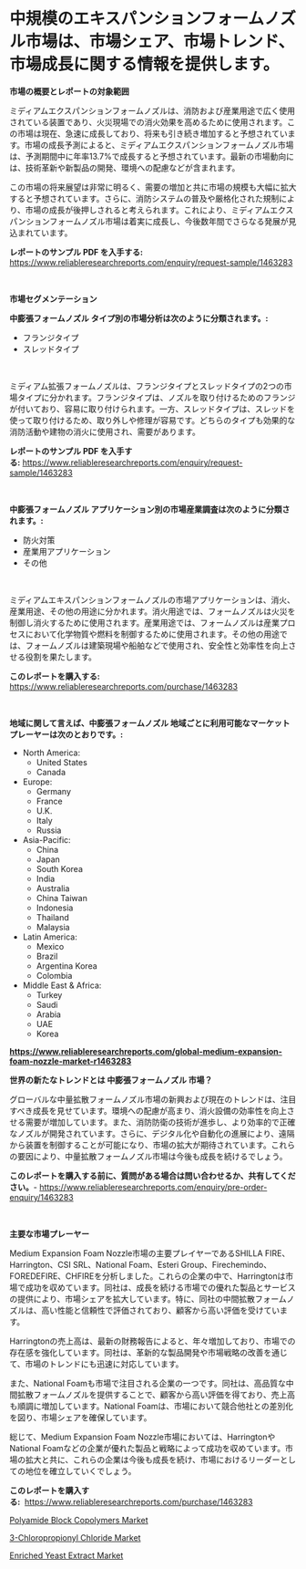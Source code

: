 <p><h1>中規模のエキスパンションフォームノズル市場は、市場シェア、市場トレンド、市場成長に関する情報を提供します。</h1></p><p><strong>市場の概要とレポートの対象範囲</strong></p>
<p><p>ミディアムエクスパンションフォームノズルは、消防および産業用途で広く使用されている装置であり、火災現場での消火効果を高めるために使用されます。この市場は現在、急速に成長しており、将来も引き続き増加すると予想されています。市場の成長予測によると、ミディアムエクスパンションフォームノズル市場は、予測期間中に年率13.7%で成長すると予想されています。最新の市場動向には、技術革新や新製品の開発、環境への配慮などが含まれます。</p><p>この市場の将来展望は非常に明るく、需要の増加と共に市場の規模も大幅に拡大すると予想されています。さらに、消防システムの普及や厳格化された規制により、市場の成長が後押しされると考えられます。これにより、ミディアムエクスパンションフォームノズル市場は着実に成長し、今後数年間でさらなる発展が見込まれています。</p></p>
<p><strong>レポートのサンプル PDF を入手する:</strong> <a href="https://www.reliableresearchreports.com/enquiry/request-sample/1463283">https://www.reliableresearchreports.com/enquiry/request-sample/1463283</a></p>
<p>&nbsp;</p>
<p><strong>市場セグメンテーション</strong></p>
<p><strong>中膨張フォームノズル タイプ別の市場分析は次のように分類されます。:</strong></p>
<p><ul><li>フランジタイプ</li><li>スレッドタイプ</li></ul></p>
<p>&nbsp;</p>
<p><p>ミディアム拡張フォームノズルは、フランジタイプとスレッドタイプの2つの市場タイプに分かれます。フランジタイプは、ノズルを取り付けるためのフランジが付いており、容易に取り付けられます。一方、スレッドタイプは、スレッドを使って取り付けるため、取り外しや修理が容易です。どちらのタイプも効果的な消防活動や建物の消火に使用され、需要があります。</p></p>
<p><strong>レポートのサンプル PDF を入手する:</strong>&nbsp;<a href="https://www.reliableresearchreports.com/enquiry/request-sample/1463283">https://www.reliableresearchreports.com/enquiry/request-sample/1463283</a></p>
<p>&nbsp;</p>
<p><strong> 中膨張フォームノズル アプリケーション別の市場産業調査は次のように分類されます。:</strong></p>
<p><ul><li>防火対策</li><li>産業用アプリケーション</li><li>その他</li></ul></p>
<p>&nbsp;</p>
<p><p>ミディアムエキスパンションフォームノズルの市場アプリケーションは、消火、産業用途、その他の用途に分かれます。消火用途では、フォームノズルは火災を制御し消火するために使用されます。産業用途では、フォームノズルは産業プロセスにおいて化学物質や燃料を制御するために使用されます。その他の用途では、フォームノズルは建築現場や船舶などで使用され、安全性と効率性を向上させる役割を果たします。</p></p>
<p><strong>このレポートを購入する:</strong>&nbsp; <a href="https://www.reliableresearchreports.com/purchase/1463283">https://www.reliableresearchreports.com/purchase/1463283</a></p>
<p>&nbsp;</p>
<p><strong>地域に関して言えば、中膨張フォームノズル 地域ごとに利用可能なマーケットプレーヤーは次のとおりです。:</strong></p>
<p><ul>
    <li>
        North America:
        <ul>
            <li>United States</li>
            <li>Canada</li>
        </ul>
    </li>
    <li>
        Europe:
        <ul>
            <li>Germany</li>
            <li>France</li>
            <li>U.K.</li>
            <li>Italy</li>
            <li>Russia</li>
        </ul>
    </li>
    <li>
        Asia-Pacific:
        <ul>
            <li>China</li>
            <li>Japan</li>
            <li>South Korea</li>
            <li>India</li>
            <li>Australia</li>
            <li>China Taiwan</li>
            <li>Indonesia</li>
            <li>Thailand</li>
            <li>Malaysia</li>
        </ul>
    </li>
    <li>
        Latin America:
        <ul>
            <li>Mexico</li>
            <li>Brazil</li>
            <li>Argentina Korea</li>
            <li>Colombia</li>
        </ul>
    </li>
    <li>
        Middle East & Africa:
        <ul>
            <li>Turkey</li>
            <li>Saudi</li>
            <li>Arabia</li>
            <li>UAE</li>
            <li>Korea</li>
        </ul>
    </li>
    </ul></p>
<p><strong><a href="https://www.reliableresearchreports.com/global-medium-expansion-foam-nozzle-market-r1463283">https://www.reliableresearchreports.com/global-medium-expansion-foam-nozzle-market-r1463283</a></strong>&nbsp;</p>
<p><strong>世界の新たなトレンドとは 中膨張フォームノズル 市場？</strong></p>
<p><p>グローバルな中量拡散フォームノズル市場の新興および現在のトレンドは、注目すべき成長を見せています。環境への配慮が高まり、消火設備の効率性を向上させる需要が増加しています。また、消防防衛の技術が進歩し、より効率的で正確なノズルが開発されています。さらに、デジタル化や自動化の進展により、遠隔から装置を制御することが可能になり、市場の拡大が期待されています。これらの要因により、中量拡散フォームノズル市場は今後も成長を続けるでしょう。</p></p>
<p><strong>このレポートを購入する前に、質問がある場合は問い合わせるか、共有してください。</strong>- <a href="https://www.reliableresearchreports.com/enquiry/pre-order-enquiry/1463283">https://www.reliableresearchreports.com/enquiry/pre-order-enquiry/1463283</a></p>
<p>&nbsp;</p>
<p><strong>主要な市場プレーヤー</strong></p>
<p><p>Medium Expansion Foam Nozzle市場の主要プレイヤーであるSHILLA FIRE、Harrington、CSI SRL、National Foam、Esteri Group、Firechemindo、FOREDEFIRE、CHFIREを分析しました。これらの企業の中で、Harringtonは市場で成功を収めています。同社は、成長を続ける市場での優れた製品とサービスの提供により、市場シェアを拡大しています。特に、同社の中間拡散フォームノズルは、高い性能と信頼性で評価されており、顧客から高い評価を受けています。</p><p>Harringtonの売上高は、最新の財務報告によると、年々増加しており、市場での存在感を強化しています。同社は、革新的な製品開発や市場戦略の改善を通じて、市場のトレンドにも迅速に対応しています。</p><p>また、National Foamも市場で注目される企業の一つです。同社は、高品質な中間拡散フォームノズルを提供することで、顧客から高い評価を得ており、売上高も順調に増加しています。National Foamは、市場において競合他社との差別化を図り、市場シェアを確保しています。</p><p>総じて、Medium Expansion Foam Nozzle市場においては、HarringtonやNational Foamなどの企業が優れた製品と戦略によって成功を収めています。市場の拡大と共に、これらの企業は今後も成長を続け、市場におけるリーダーとしての地位を確立していくでしょう。</p></p>
<p><strong>このレポートを購入する:</strong>&nbsp;&nbsp;<a href="https://www.reliableresearchreports.com/purchase/1463283">https://www.reliableresearchreports.com/purchase/1463283</a></p>
<p><p><a href="https://www.linkedin.com/pulse/polyamide-block-copolymers-market-size-share-global-analysis-v4gac?trackingId=OGlaHM3tE2vw131S3zndZw%3D%3D">Polyamide Block Copolymers Market</a></p><p><a href="https://www.linkedin.com/pulse/3-chloropropionyl-chloride-market-research-report-reveals-latest-xuqsf?trackingId=sUbdYkqAZgEhnUpLpHJHpg%3D%3D">3-Chloropropionyl Chloride Market</a></p><p><a href="https://www.linkedin.com/pulse/enriched-yeast-extract-market-size-share-amp-trends-analysis-f4zkc?trackingId=B76BMW7V1beMnKk1ifjEHA%3D%3D">Enriched Yeast Extract Market</a></p></p>